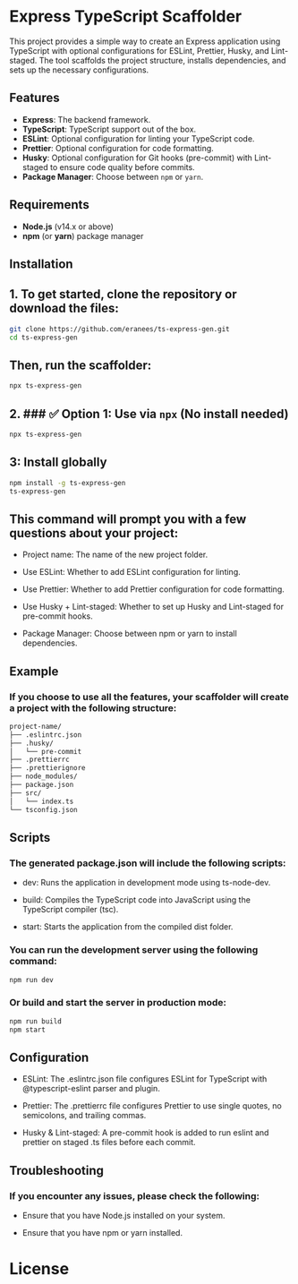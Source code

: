 # Express TypeScript Scaffolder

This project provides a simple way to create an Express application using TypeScript with optional configurations for ESLint, Prettier, Husky, and Lint-staged. The tool scaffolds the project structure, installs dependencies, and sets up the necessary configurations.

## Features

- **Express**: The backend framework.
- **TypeScript**: TypeScript support out of the box.
- **ESLint**: Optional configuration for linting your TypeScript code.
- **Prettier**: Optional configuration for code formatting.
- **Husky**: Optional configuration for Git hooks (pre-commit) with Lint-staged to ensure code quality before commits.
- **Package Manager**: Choose between `npm` or `yarn`.

## Requirements

- **Node.js** (v14.x or above)
- **npm** (or **yarn**) package manager

## Installation

## 1. To get started, clone the repository or download the files:

```bash
git clone https://github.com/eranees/ts-express-gen.git
cd ts-express-gen
```

## Then, run the scaffolder:

```bash
npx ts-express-gen
```

## 2. ### ✅ Option 1: Use via `npx` (No install needed)

```bash
npx ts-express-gen
```

## 3: Install globally

```bash
npm install -g ts-express-gen
ts-express-gen
```

## This command will prompt you with a few questions about your project:

- Project name: The name of the new project folder.

- Use ESLint: Whether to add ESLint configuration for linting.

- Use Prettier: Whether to add Prettier configuration for code formatting.

- Use Husky + Lint-staged: Whether to set up Husky and Lint-staged for pre-commit hooks.

- Package Manager: Choose between npm or yarn to install dependencies.

## Example

### If you choose to use all the features, your scaffolder will create a project with the following structure:

```bash
project-name/
├── .eslintrc.json
├── .husky/
│   └── pre-commit
├── .prettierrc
├── .prettierignore
├── node_modules/
├── package.json
├── src/
│   └── index.ts
└── tsconfig.json

```

## Scripts

### The generated package.json will include the following scripts:

- dev: Runs the application in development mode using ts-node-dev.

- build: Compiles the TypeScript code into JavaScript using the TypeScript compiler (tsc).

- start: Starts the application from the compiled dist folder.

### You can run the development server using the following command:

```bash
npm run dev
```

### Or build and start the server in production mode:

```bash
npm run build
npm start
```

## Configuration

- ESLint: The .eslintrc.json file configures ESLint for TypeScript with @typescript-eslint parser and plugin.

- Prettier: The .prettierrc file configures Prettier to use single quotes, no semicolons, and trailing commas.

- Husky & Lint-staged: A pre-commit hook is added to run eslint and prettier on staged .ts files before each commit.

## Troubleshooting

### If you encounter any issues, please check the following:

- Ensure that you have Node.js installed on your system.

- Ensure that you have npm or yarn installed.

# License

<!-- This project is licensed under the MIT License - see the LICENSE file for details. -->
